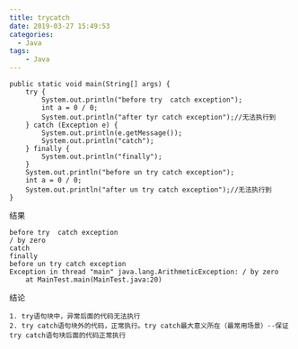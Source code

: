 ```yaml
---
title: trycatch
date: 2019-03-27 15:49:53
categories:
  - Java
tags: 
	- Java
---
```

	
	public static void main(String[] args) {
		try {
			System.out.println("before try  catch exception");
			int a = 0 / 0;
			System.out.println("after tyr catch exception");//无法执行到
		} catch (Exception e) {
			System.out.println(e.getMessage());
			System.out.println("catch");
		} finally {
			System.out.println("finally");
		}
		System.out.println("before un try catch exception");
		int a = 0 / 0;
		System.out.println("after un try catch exception");//无法执行到
	}

结果

	before try  catch exception
	/ by zero
	catch
	finally
	before un try catch exception
	Exception in thread "main" java.lang.ArithmeticException: / by zero
		at MainTest.main(MainTest.java:20)

结论

	1. try语句块中，异常后面的代码无法执行
	2. try catch语句块外的代码，正常执行。try catch最大意义所在（最常用场景）--保证try catch语句块后面的代码正常执行